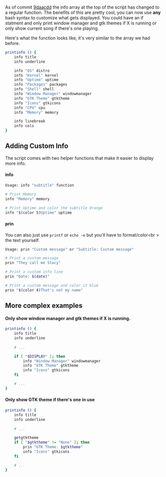 As of commit [9daacdd](https://github.com/dylanaraps/fetch/commit/9daacddda1d0adca9df1ff8e9aad13d974c09314) the info array at the top of the script has changed to a regular function. The benefits of this are pretty cool, you can now use **any** bash syntax to customize what gets displayed. You could have an if statment and only print window manager and gtk themes if X is running or only show current song if there's one playing.

Here's what the function looks like, it's very similar to the array we had before.

```sh
printinfo () {
    info title
    info underline

    info "OS" distro
    info "Kernel" kernel
    info "Uptime" uptime
    info "Packages" packages
    info "Shell" shell
    info "Window Manager" windowmanager
    info "GTK Theme" gtktheme
    info "Icons" gtkicons
    info "CPU" cpu
    info "Memory" memory

    info linebreak
    info cols
}
```

## Adding Custom Info

The script comes with two helper functions that make it easier to display more info.

#### info

```sh
Usage: info "subtitle" function

# Print Memory
info "Memory" memory

# Print Uptime and color the subtitle Orange
info "$(color 5)Uptime" uptime

```

#### prin

You can also just use `printf` or `echo -e` but you'll have to format/color<br \>
the text yourself.

```sh
Usage: prin "Custom message" or "Subtitle: Custom message"

# Print a custom message
prin "They call me Stacy"

# Print a custom info line
prin "Date: $(date)"

# Print a custom message and color it blue
prin "$(color 4)That's not my name"

```

## More complex examples

#### Only show window manager and gtk themes if X is running.

```sh
printinfo () {
    info title
    info underline
    
    # ...

    if [ "$DISPLAY" ]; then
        info "Window Manager" windowmanager
        info "GTK Theme" gtktheme
        info "Icons" gtkicons
    fi

    # ...
}
```

#### Only show GTK theme if there's one in use

```sh
printinfo () {
    info title
    info underline
    
    # ...

    getgtktheme
    if [ "$gtktheme" != "None" ]; then
        prin "GTK Theme: $gtktheme"
        info "Icons" gtkicons
    fi

    # ...
}
```